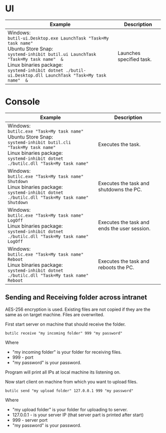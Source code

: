 # UI

| Example                                                                                                                                                                | Description                                                              |
| ---------------------------------------------------------------------------------------------------------------------------------------------------------------------- | ------------------------------------------------------------------------ |
| Windows:<br />`butil-ui.Desktop.exe LaunchTask "Task=My task name"`<br />Ubuntu Store Snap:<br />`systemd-inhibit butil.ui LaunchTask "Task=My task name"  &`<br />Linux binaries package:<br />`systemd-inhibit dotnet ./butil-ui.Desktop.dll LaunchTask "Task=My task name"  &` | Launches specified task.                                                 |

# Console

| Example                                                                                                                                     | Description                                           |
| ------------------------------------------------------------------------------------------------------------------------------------------- | ----------------------------------------------------- |
| Windows:<br />`butilc.exe "Task=My task name"`<br />Ubuntu Store Snap:<br />`systemd-inhibit butil.cli "Task=My task name"`<br />Linux binaries package:<br />`systemd-inhibit dotnet ./butilc.dll "Task=My task name"`                   | Executes the task.                                    |
| Windows:<br />`butilc.exe "Task=My task name" Shutdown`<br />Linux binaries package:<br />`systemd-inhibit dotnet ./butilc.dll "Task=My task name" Shutdown` | Executes the task and shutdowns the PC.               |
| Windows:<br />`butilc.exe "Task=My task name" LogOff`<br />Linux binaries package:<br />`systemd-inhibit dotnet ./butilc.dll "Task=My task name" LogOff`     | Executes the task and ends the user session.          |
| Windows:<br />`butilc.exe "Task=My task name" Reboot`<br />Linux binaries package:<br />`systemd-inhibit dotnet ./butilc.dll "Task=My task name" Reboot`     | Executes the task and reboots the PC.                 |

## Sending and Receiving folder across intranet

AES-256 encryption is used.
Existing files are not copied if they are the same as on target machine.
Files are overwrited.

First start server on machine that should receive the folder.
```
butilc receive "my incoming folder" 999 "my password"
```
Where 
- "my incoming folder" is your folder for receiving files.
- 999 - port
- "my password" is your password.

Program will print all IPs at local machine its listening on.


Now start client on machine from which you want to upload files.
```
butilc send "my upload folder" 127.0.0.1 999 "my password"
```
Where 
- "my upload folder" is your folder for uploading to server.
- 127.0.0.1 - is your server IP (that server part is printed after start)
- 999 - server port
- "my password" is your password.
